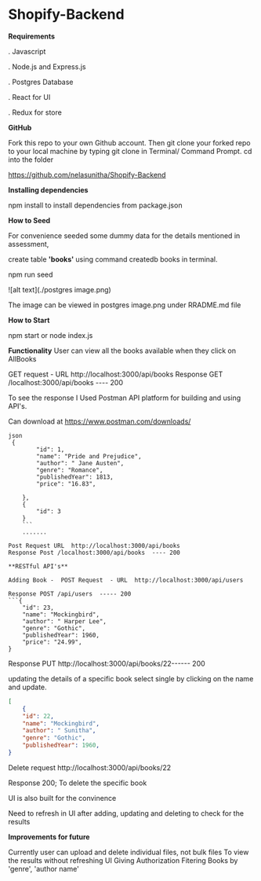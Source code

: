 # Shopify-Backend

**Requirements**

. Javascript

. Node.js and Express.js

. Postgres Database

. React for UI

. Redux for store


**GitHub**

Fork this repo to your own Github account. Then git clone your forked repo to your local machine by typing git clone in Terminal/ Command Prompt. cd into the folder

https://github.com/nelasunitha/Shopify-Backend

**Installing dependencies**

npm install to install dependencies from package.json

**How to Seed**

For convenience seeded some dummy data for the details mentioned in assessment,

create table **'books'**  using command createdb books in terminal.

npm run seed

![alt text](./postgres image.png)

The image can be viewed in postgres image.png under RRADME.md file

**How to Start**

npm start or node index.js

**Functionality**
User can view all the books available when they click on AllBooks

GET request -  URL  http://localhost:3000/api/books
Response GET /localhost:3000/api/books  ---- 200

To see the response I Used Postman API platform for building and using API's.

Can download at https://www.postman.com/downloads/



``` 
json
 {
        "id": 1,
        "name": "Pride and Prejudice",
        "author": " Jane Austen",
        "genre": "Romance",
        "publishedYear": 1813,
        "price": "16.83",

    },
    {
        "id": 3
    }
    ```
    .......

Post Request URL  http://localhost:3000/api/books
Response Post /localhost:3000/api/books  ---- 200

**RESTful API's**

Adding Book -  POST Request  - URL  http://localhost:3000/api/users

Response POST /api/users  ----- 200
```{
    "id": 23,
    "name": "Mockingbird",
    "author": " Harper Lee",
    "genre": "Gothic",
    "publishedYear": 1960,
    "price": "24.99",
}
```



Response PUT http://localhost:3000/api/books/22------ 200

updating the details of a specific book
select single by clicking on the name and update.


``` json
[
    {
    "id": 22,
    "name": "Mockingbird",
    "author": " Sunitha",
    "genre": "Gothic",
    "publishedYear": 1960,
}
```
Delete request http://localhost:3000/api/books/22

Response 200;
 To delete the specific book

 UI is also built for the convinence

Need to refresh in UI after adding, updating and deleting to check for the results


**Improvements for future**

Currently user can upload and delete individual files, not bulk files
To view the results without refreshing UI
Giving Authorization
Fitering Books by 'genre', 'author name'
